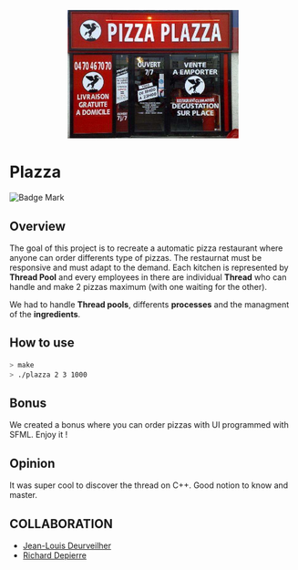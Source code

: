 <p align="center"><img src="../../images/plazza.jpg" style="max-width: 300px" alt="Plazza"></p>

# Plazza

![Badge Mark](https://img.shields.io/badge/Module%20Mark-A-%2372FA08.svg?&style=for-the-badge&logoColor=black)

## Overview

The goal of this project is to recreate a automatic pizza restaurant where anyone can order differents type of pizzas. The restaurnat must be responsive and must adapt to the demand. Each kitchen is represented by **Thread Pool** and every employees in there are individual **Thread** who can handle and make 2 pizzas maximum (with one waiting for the other).

We had to handle **Thread pools**, differents **processes** and the managment of the **ingredients**.

## How to use

```bash
> make
> ./plazza 2 3 1000
```

## Bonus

We created a bonus where you can order pizzas with UI programmed with SFML. Enjoy it !

## Opinion

It was super cool to discover the thread on C++. Good notion to know and master.

## COLLABORATION
- [Jean-Louis Deurveilher](https://github.com/Narraxxas)
- [Richard Depierre](https://github.com/Richard-DEPIERRE)
